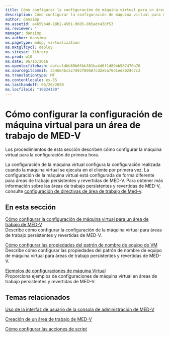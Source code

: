 ```yaml
---
title: Cómo configurar la configuración de máquina virtual para un área de trabajo de MED-V
description: Cómo configurar la configuración de máquina virtual para un área de trabajo de MED-V
author: dansimp
ms.assetid: a4659b4d-18b2-45b1-9605-8b5adc438f53
ms.reviewer: ''
manager: dansimp
ms.author: dansimp
ms.pagetype: mdop, virtualization
ms.mktglfcycl: deploy
ms.sitesec: library
ms.prod: w10
ms.date: 06/16/2016
ms.openlocfilehash: dafcc1dbb88b65bb301ba4d0f1d89bb587470a76
ms.sourcegitcommit: 354664bc527d93f80687cd2eba70d1eea024c7c3
ms.translationtype: MT
ms.contentlocale: es-ES
ms.lasthandoff: 06/26/2020
ms.locfileid: "10824180"
---
```

# Cómo configurar la configuración de máquina virtual para un área de trabajo de MED-V


Los procedimientos de esta sección describen cómo configurar la máquina virtual para la configuración de primera hora.

La configuración de la máquina virtual configura la configuración realizada cuando la máquina virtual se ejecuta en el cliente por primera vez. La configuración de la máquina virtual está configurada de forma diferente para áreas de trabajo persistentes y revertidas de MED-V. Para obtener más información sobre las áreas de trabajo persistentes y revertidas de MED-V, consulte [configuración de directivas de área de trabajo de Med-v](configuring-med-v-workspace-policies.md).

## En esta sección


<a href="" id="how-to-configure-the-virtual-machine-setup-for-a-med-v-workspace"></a>[Cómo configurar la configuración de máquina virtual para un área de trabajo de MED-V](how-to-configure-the-virtual-machine-setup-for-a-med-v-workspacemedvv2.md)  
Describe cómo configurar la configuración de la máquina virtual para áreas de trabajo persistentes y revertidas de MED-V.

<a href="" id="how-to-configure-vm-computer-name-pattern-properties"></a>[Cómo configurar las propiedades del patrón de nombre de equipo de VM](how-to-configure-vm-computer-name-pattern-propertiesmedvv2.md)  
Describe cómo configurar las propiedades del patrón de nombre de equipo de máquina virtual para áreas de trabajo persistentes y revertidas de MED-V.

<a href="" id="examples-of-virtual-machine-configurations"></a>[Ejemplos de configuraciones de máquina Virtual](examples-of-virtual-machine-configurationsv2.md)  
Proporciona ejemplos de configuraciones de máquina virtual en áreas de trabajo persistentes y revertidas de MED-V.

## Temas relacionados


[Uso de la interfaz de usuario de la consola de administración de MED-V](using-the-med-v-management-console-user-interface.md)

[Creación de un área de trabajo de MED-V](creating-a-med-v-workspacemedv-10-sp1.md)

[Cómo configurar las acciones de script](how-to-set-up-script-actions.md)

 

 





